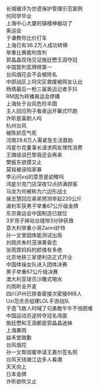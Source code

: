 长城被评为世遗保护管理示范案例  
何同学毕业  
上海中心大厦的镇楼神器动了  
奥运会  
于谦教你比价打车  
上海已有36.2万人成功转移  
举重比赛裁判改判  
郭晶晶现场见证施廷懋王涵夺冠  
中国暂列奖牌榜第一  
台风烟花会不会被除名  
中部战区上将灾区救援被网友认出  
杨倩最后一枪三届奥运记者手抖  
RM因为转播奥运会停播  
上海处于台风危险半圆  
主人回应狗子看奥运开幕式吓跑  
许昕是喜剧人吗  
杭州台风  
被陈娇蕊气死  
河南29.6万人需紧急生活救助  
鸿星尔克董事长请求网友理性消费  
王璐瑶说巴黎我还会再来  
樊振东欲摸又止  
莫铭被诬陷家暴  
李沁问xxj的意思是幼稚吗  
鸿星尔克门店深夜12点挤满顾客  
马龙为何被称为六边形战士  
侯志慧回应弟弟预测举起220公斤  
谌利军获男子举重67公斤级金牌  
东京奥运会中国制造已就位  
3岁孩子掉站台缝隙3分钟获救  
意大利举重小哥Zanni好帅  
孙一文曾因体能测试出局  
刘晓庆朱时茂演黄昏恋  
张雨霏妈妈的颜值有多绝  
北京地铁三家便利店正式开业  
中国体操女队进入团体决赛  
男子举重67公斤级决赛  
澳大利亚球员沙雕式喝水  
刘雨昕全开麦  
四川泸州已排查密接次密接668人  
Uzi范丞丞组建LOL手游战队  
于逸飞救人时喊了句勇敢牛牛不怕困难  
中国运动员逆转夺冠名场面  
施廷懋和王涵都是郭晶晶迷妹  
上海暴雨  
益禾堂致歉  
台风烟花  
孙一文帮闺蜜申请王嘉尔签名照  
台风天钱塘江边多人看潮  
天天向上  
日本金牌  
许昕欲吹又止  
